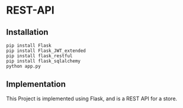 # REST-API

## Installation

```
pip install Flask
pip install Flask_JWT_extended
pip install flask_restful
pip install flask_sqlalchemy
python app.py
```
## Implementation

This Project is implemented using Flask, and is a REST API for a store.

